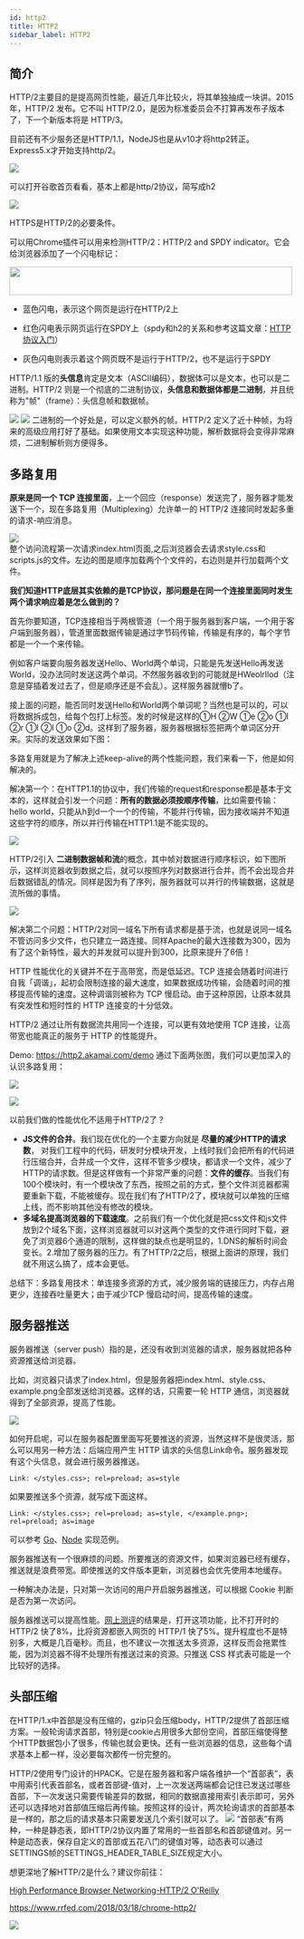 ```yaml
---
id: http2
title: HTTP2
sidebar_label: HTTP2
---
```


## 简介
HTTP/2主要目的是提高网页性能，最近几年比较火，将其单独抽成一块讲。2015年，HTTP/2 发布。它不叫 HTTP/2.0，是因为标准委员会不打算再发布子版本了，下一个新版本将是 HTTP/3。

目前还有不少服务还是HTTP/1.1，NodeJS也是从v10才将http2转正。Express5.x才开始支持http/2。

![](https://raw.githubusercontent.com/ThinkBucket/oss/master/eVHTmc.png)

可以打开谷歌首页看看，基本上都是http/2协议，简写成h2

![](https://raw.githubusercontent.com/ThinkBucket/oss/master/NcMuQJ.png)

HTTPS是HTTP/2的必要条件。

可以用Chrome插件可以用来检测HTTP/2：HTTP/2 and SPDY indicator。它会给浏览器添加了一个闪电标记：

<img src="https://raw.githubusercontent.com/ThinkBucket/oss/master/oMRy7v.png" width="500" height="50" />

<br/>

- 蓝色闪电，表示这个网页是运行在HTTP/2上

- 红色闪电表示网页运行在SPDY上（spdy和h2的关系和参考这篇文章：[HTTP 协议入门](http://www.ruanyifeng.com/blog/2016/08/http.html)）

- 灰色闪电则表示着这个网页既不是运行于HTTP/2，也不是运行于SPDY

HTTP/1.1 版的**头信息**肯定是文本（ASCII编码），数据体可以是文本，也可以是二进制。HTTP/2 则是一个彻底的二进制协议，**头信息和数据体都是二进制**，并且统称为"帧"（frame）：头信息帧和数据帧。

![](https://raw.githubusercontent.com/ThinkBucket/oss/master/aDaedZ.png)
![](https://raw.githubusercontent.com/ThinkBucket/oss/master/4ptwhz.png)
二进制的一个好处是，可以定义额外的帧。HTTP/2 定义了近十种帧，为将来的高级应用打好了基础。如果使用文本实现这种功能，解析数据将会变得非常麻烦，二进制解析则方便得多。

## 多路复用
**原来是同一个 TCP 连接里面**，上一个回应（response）发送完了，服务器才能发送下一个，现在多路复用（Multiplexing）允许单一的 HTTP/2 连接同时发起多重的请求-响应消息。

![](https://raw.githubusercontent.com/ThinkBucket/oss/master/5Yd3iB.png)  
整个访问流程第一次请求index.html页面,之后浏览器会去请求style.css和scripts.js的文件。左边的图是顺序加载两个个文件的，右边则是并行加载两个文件。

**我们知道HTTP底层其实依赖的是TCP协议，那问题是在同一个连接里面同时发生两个请求响应着是怎么做到的？**

首先你要知道，TCP连接相当于两根管道（一个用于服务器到客户端，一个用于客户端到服务器），管道里面数据传输是通过字节码传输，传输是有序的，每个字节都是一个一个来传输。

例如客户端要向服务器发送Hello、World两个单词，只能是先发送Hello再发送World，没办法同时发送这两个单词。不然服务器收到的可能就是HWeolrllod（注意是穿插着发过去了，但是顺序还是不会乱）。这样服务器就懵b了。

接上面的问题，能否同时发送Hello和World两个单词呢？当然也是可以的，可以将数据拆成包，给每个包打上标签。发的时候是这样的①H ②W ①e ②o ①l ②r ①l ②l ①o ②d。这样到了服务器，服务器根据标签把两个单词区分开来。实际的发送效果如下图：


多路复用就是为了解决上述keep-alive的两个性能问题，我们来看一下，他是如何解决的。

解决第一个：在HTTP1.1的协议中，我们传输的request和response都是基本于文本的，这样就会引发一个问题：**所有的数据必须按顺序传输**，比如需要传输：hello world，只能从h到d一个一个的传输，不能并行传输，因为接收端并不知道这些字符的顺序，所以并行传输在HTTP1.1是不能实现的。

![](https://raw.githubusercontent.com/ThinkBucket/oss/master/bqfOKX.png)

HTTP/2引入 **二进制数据帧和流**的概念，其中帧对数据进行顺序标识，如下图所示，这样浏览器收到数据之后，就可以按照序列对数据进行合并，而不会出现合并后数据错乱的情况。同样是因为有了序列，服务器就可以并行的传输数据，这就是流所做的事情。

![](https://raw.githubusercontent.com/ThinkBucket/oss/master/qYbAzK.png)

解决第二个问题：HTTP/2对同一域名下所有请求都是基于流，也就是说同一域名不管访问多少文件，也只建立一路连接。同样Apache的最大连接数为300，因为有了这个新特性，最大的并发就可以提升到300，比原来提升了6倍！

HTTP 性能优化的关键并不在于高带宽，而是低延迟。TCP 连接会随着时间进行自我「调谐」，起初会限制连接的最大速度，如果数据成功传输，会随着时间的推移提高传输的速度。这种调谐则被称为 TCP 慢启动。由于这种原因，让原本就具有突发性和短时性的 HTTP 连接变的十分低效。

HTTP/2 通过让所有数据流共用同一个连接，可以更有效地使用 TCP 连接，让高带宽也能真正的服务于 HTTP 的性能提升。

Demo: https://http2.akamai.com/demo 通过下面两张图，我们可以更加深入的认识多路复用：

![](https://raw.githubusercontent.com/ThinkBucket/oss/master/NdRmLZ.png)

![](https://raw.githubusercontent.com/ThinkBucket/oss/master/BNjAK3.png)

以前我们做的性能优化不适用于HTTP/2了？

- **JS文件的合并**。我们现在优化的一个主要方向就是 **尽量的减少HTTP的请求数**， 对我们工程中的代码，研发时分模块开发，上线时我们会把所有的代码进行压缩合并，合并成一个文件，这样不管多少模块，都请求一个文件，减少了HTTP的请求数。但是这样做有一个非常严重的问题：**文件的缓存**。当我们有100个模块时，有一个模块改了东西，按照之前的方式，整个文件浏览器都需要重新下载，不能被缓存。现在我们有了HTTP/2了，模块就可以单独的压缩上线，而不影响其他没有修改的模块。
- **多域名提高浏览器的下载速度**。之前我们有一个优化就是把css文件和js文件放到2个域名下面，这样浏览器就可以对这两个类型的文件进行同时下载，避免了浏览器6个通道的限制，这样做的缺点也是明显的，1.DNS的解析时间会变长。2.增加了服务器的压力。有了HTTP/2之后，根据上面讲的原理，我们就不用这么搞了，成本会更低。

总结下：多路复用技术：单连接多资源的方式，减少服务端的链接压力，内存占用更少，连接吞吐量更大；由于减少TCP 慢启动时间，提高传输的速度。

## 服务器推送

服务器推送（server push）指的是，还没有收到浏览器的请求，服务器就把各种资源推送给浏览器。

比如，浏览器只请求了index.html，但是服务器把index.html、style.css、example.png全部发送给浏览器。这样的话，只需要一轮 HTTP 通信，浏览器就得到了全部资源，提高了性能。

![](https://raw.githubusercontent.com/ThinkBucket/oss/master/7KVXAw.png)

如何开启呢，可以在服务器配置里面写死要推送的资源，当然这样不是很灵活，那么可以用另一种方法：后端应用产生 HTTP 请求的头信息Link命令。服务器发现有这个头信息，就会进行服务器推送。

```
Link: </styles.css>; rel=preload; as=style
```

如果要推送多个资源，就写成下面这样。

```
Link: </styles.css>; rel=preload; as=style, </example.png>; rel=preload; as=image
```

可以参考 [Go](https://ops.tips/blog/nginx-http2-server-push/)、[Node](https://blog.risingstack.com/node-js-http-2-push/) 实现范例。

服务器推送有一个很麻烦的问题。所要推送的资源文件，如果浏览器已经有缓存，推送就是浪费带宽。即使推送的文件版本更新，浏览器也会优先使用本地缓存。

一种解决办法是，只对第一次访问的用户开启服务器推送，可以根据 Cookie 判断是否为第一次访问。

服务器推送可以提高性能。[网上测评](https://www.smashingmagazine.com/2017/04/guide-http2-server-push/#measuring-server-push-performance)的结果是，打开这项功能，比不打开时的 HTTP/2 快了8%，比将资源都嵌入网页的 HTTP/1 快了5%。提升程度也不是特别多，大概是几百毫秒。而且，也不建议一次推送太多资源，这样反而会拖累性能，因为浏览器不得不处理所有推送过来的资源。只推送 CSS 样式表可能是一个比较好的选择。

## 头部压缩
在HTTP/1.x中首部是没有压缩的，gzip只会压缩body，HTTP/2提供了首部压缩方案。一般轮询请求首部，特别是cookie占用很多大部份空间，首部压缩使得整个HTTP数据包小了很多，传输也就会更快。还有一些浏览器的信息，这些每个请求基本上都一样，没必要每次都传一份完整的。

HTTP/2使用专门设计的HPACK。它是在服务器和客户端各维护一个“首部表”，表中用索引代表首部名，或者首部键-值对，上一次发送两端都会记住已发送过哪些首部，下一次发送只需要传输差异的数据，相同的数据直接用索引表示即可，另外还可以选择地对首部值压缩后再传输。按照这样的设计，两次轮询请求的首部基本是一样的，那之后的请求基本只需要发送几个索引就可以了。
![](https://raw.githubusercontent.com/ThinkBucket/oss/master/ik0kt0.png)
“首部表”有两种，一种是静态表，即HTTP/2协议内置了常用的一些首部名和首部键值对。另一种是动态表，保存自定义的首部或五花八门的键值对等，动态表可以通过SETTINGS帧的SETTINGS_HEADER_TABLE_SIZE规定大小。

想更深地了解HTTP/2是什么？建议你前往：

[High Performance Browser Networking-HTTP/2 O'Reilly](https://hpbn.co/http2/)

https://www.rrfed.com/2018/03/18/chrome-http2/

![](https://raw.githubusercontent.com/ThinkBucket/oss/master/eRPrJP.png)









